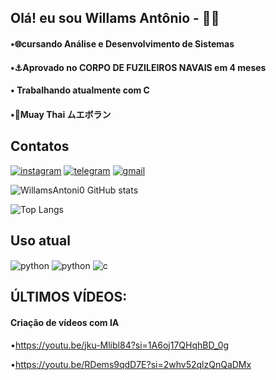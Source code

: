 ## Olá! eu sou  Willams Antônio - 👨‍💻
#### •🌐cursando Análise e Desenvolvimento de Sistemas
#### •⚓Aprovado no CORPO DE FUZILEIROS NAVAIS em 4 meses
#### • Trabalhando atualmente com C
#### •🥊Muay Thai ムエボラン



## Contatos
[![instagram](https://img.shields.io/badge/Instagram-E4405F?style=for-the-badge&logo=instagram&logoColor=white)](https://www.instagram.com/willams_antoni0/)
[![telegram](https://img.shields.io/badge/Telegram-2CA5E0?style=for-the-badge&logo=telegram&logoColor=white)](https://t.me/+5581993575384)
[![gmail](https://img.shields.io/badge/Gmail-D14836?style=for-the-badge&logo=gmail&logoColor=white)](mailto:willamss547@gmail.com)




![WillamsAntoni0 GitHub stats](https://github-readme-stats.vercel.app/api?username=WillamsAntoni0&show_icons=true&theme=transparent)


![Top Langs](https://github-readme-stats.vercel.app/api/top-langs/?username=WillamsAntoni0&layout=compacttheme=green)



## Uso atual

<div style="display: inline_block">  
<img align="center" alt="python"  src="https://img.shields.io/badge/Python-3776AB?style=for-the-badge&logo=python&logoColor=white"/>
<img align="center" alt="python"  src="https://img.shields.io/badge/Java-ED8B00?style=for-the-badge&logo=openjdk&logoColor=white"/>
<img align="center" alt="c"     src="https://img.shields.io/badge/C-00599C?style=for-the-badge&logo=c&logoColor=white"/>


</div>

## ÚLTIMOS VÍDEOS:
#### Criação de vídeos com IA
•https://youtu.be/jku-Mlibl84?si=1A6oj17QHqhBD_0g

•https://youtu.be/RDems9qdD7E?si=2whv52qlzQnQaDMx


